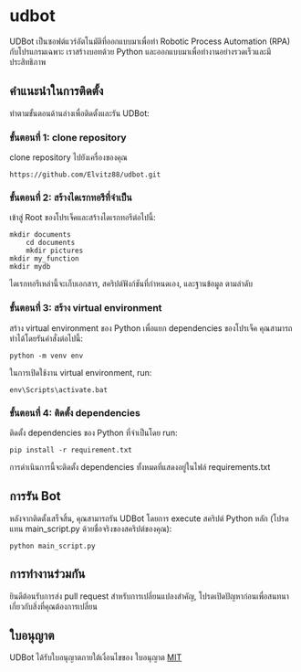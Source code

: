 # __udbot__
UDBot เป็นซอฟต์แวร์อัตโนมัติที่ออกแบบมาเพื่อทำ Robotic Process Automation (RPA) กับโปรแกรมเฉพาะ เราสร้างบอทด้วย Python และออกแบบมาเพื่อทำงานอย่างรวดเร็วและมีประสิทธิภาพ

## __คำแนะนำในการติดตั้ง__
ทำตามขั้นตอนด้านล่างเพื่อติดตั้งและรัน UDBot:

### __ขั้นตอนที่ 1: clone repository__
clone repository ไปยังเครื่องของคุณ

    https://github.com/Elvitz88/udbot.git

### __ขั้นตอนที่ 2: สร้างไดเรกทอรีที่จำเป็น__
เข้าสู่ Root ของโปรเจ็คและสร้างไดเรกทอรีต่อไปนี้:

    mkdir documents
        cd documents
        mkdir pictures
    mkdir my_function
    mkdir mydb

ไดเรกทอรีเหล่านี้จะเก็บเอกสาร, สคริปต์ฟังก์ชันที่กำหนดเอง, และฐานข้อมูล ตามลำดับ

### __ขั้นตอนที่ 3: สร้าง virtual environment__
สร้าง virtual environment ของ Python เพื่อแยก dependencies ของโปรเจ็ค คุณสามารถทำได้โดยรันคำสั่งต่อไปนี้:

    python -m venv env

ในการเปิดใช้งาน virtual environment, run:

    env\Scripts\activate.bat

### __ขั้นตอนที่ 4: ติดตั้ง dependencies__
ติดตั้ง dependencies ของ Python ที่จำเป็นโดย run:

    pip install -r requirement.txt

การดำเนินการนี้จะติดตั้ง dependencies ทั้งหมดที่แสดงอยู่ในไฟล์ requirements.txt

## __การรัน Bot__
หลังจากติดตั้งเสร็จสิ้น, คุณสามารถรัน UDBot โดยการ execute สคริปต์ Python หลัก (โปรดแทน main_script.py ด้วยชื่อจริงของสคริปต์ของคุณ):

    python main_script.py

## __การทำงานร่วมกัน__
ยินดีต้อนรับการส่ง pull request สำหรับการเปลี่ยนแปลงสำคัญ, โปรดเปิดปัญหาก่อนเพื่อสนทนาเกี่ยวกับสิ่งที่คุณต้องการเปลี่ยน

## __ใบอนุญาต__
UDBot ได้รับใบอนุญาตภายใต้เงื่อนไขของ ใบอนุญาต [MIT](https://choosealicense.com/licenses/mit/)